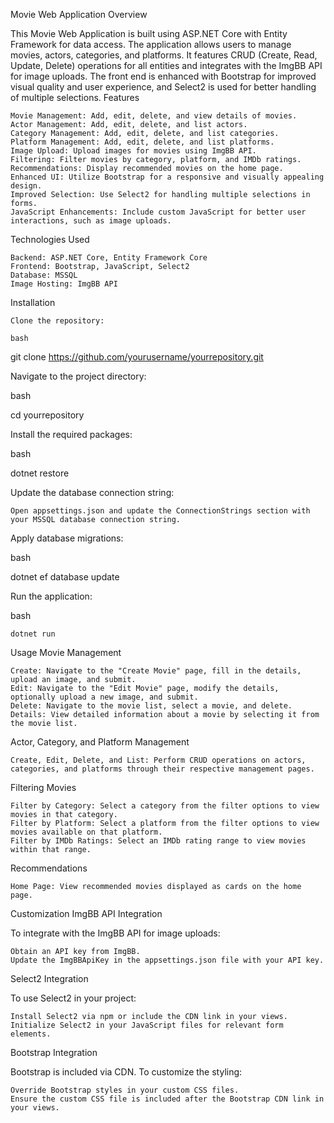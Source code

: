Movie Web Application
Overview

This Movie Web Application is built using ASP.NET Core with Entity Framework for data access. The application allows users to manage movies, actors, categories, and platforms. It features CRUD (Create, Read, Update, Delete) operations for all entities and integrates with the ImgBB API for image uploads. The front end is enhanced with Bootstrap for improved visual quality and user experience, and Select2 is used for better handling of multiple selections.
Features

    Movie Management: Add, edit, delete, and view details of movies.
    Actor Management: Add, edit, delete, and list actors.
    Category Management: Add, edit, delete, and list categories.
    Platform Management: Add, edit, delete, and list platforms.
    Image Upload: Upload images for movies using ImgBB API.
    Filtering: Filter movies by category, platform, and IMDb ratings.
    Recommendations: Display recommended movies on the home page.
    Enhanced UI: Utilize Bootstrap for a responsive and visually appealing design.
    Improved Selection: Use Select2 for handling multiple selections in forms.
    JavaScript Enhancements: Include custom JavaScript for better user interactions, such as image uploads.

Technologies Used

    Backend: ASP.NET Core, Entity Framework Core
    Frontend: Bootstrap, JavaScript, Select2
    Database: MSSQL
    Image Hosting: ImgBB API

Installation

    Clone the repository:

    bash

git clone https://github.com/yourusername/yourrepository.git

Navigate to the project directory:

bash

cd yourrepository

Install the required packages:

bash

dotnet restore

Update the database connection string:

    Open appsettings.json and update the ConnectionStrings section with your MSSQL database connection string.

Apply database migrations:

bash

dotnet ef database update

Run the application:

bash

    dotnet run

Usage
Movie Management

    Create: Navigate to the "Create Movie" page, fill in the details, upload an image, and submit.
    Edit: Navigate to the "Edit Movie" page, modify the details, optionally upload a new image, and submit.
    Delete: Navigate to the movie list, select a movie, and delete.
    Details: View detailed information about a movie by selecting it from the movie list.

Actor, Category, and Platform Management

    Create, Edit, Delete, and List: Perform CRUD operations on actors, categories, and platforms through their respective management pages.

Filtering Movies

    Filter by Category: Select a category from the filter options to view movies in that category.
    Filter by Platform: Select a platform from the filter options to view movies available on that platform.
    Filter by IMDb Ratings: Select an IMDb rating range to view movies within that range.

Recommendations

    Home Page: View recommended movies displayed as cards on the home page.

Customization
ImgBB API Integration

To integrate with the ImgBB API for image uploads:

    Obtain an API key from ImgBB.
    Update the ImgBBApiKey in the appsettings.json file with your API key.

Select2 Integration

To use Select2 in your project:

    Install Select2 via npm or include the CDN link in your views.
    Initialize Select2 in your JavaScript files for relevant form elements.

Bootstrap Integration

Bootstrap is included via CDN. To customize the styling:

    Override Bootstrap styles in your custom CSS files.
    Ensure the custom CSS file is included after the Bootstrap CDN link in your views.
